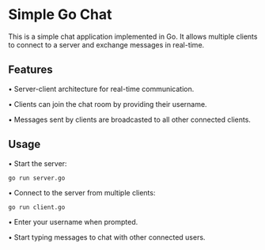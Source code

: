 # Simple Go Chat

This is a simple chat application implemented in Go. It allows multiple clients to connect to a server and exchange messages in real-time.

## Features

• Server-client architecture for real-time communication.

• Clients can join the chat room by providing their username.

• Messages sent by clients are broadcasted to all other connected clients.
## Usage

• Start the server:
```
go run server.go
```
• Connect to the server from multiple clients:
```
go run client.go
```

• Enter your username when prompted.

• Start typing messages to chat with other connected users.
